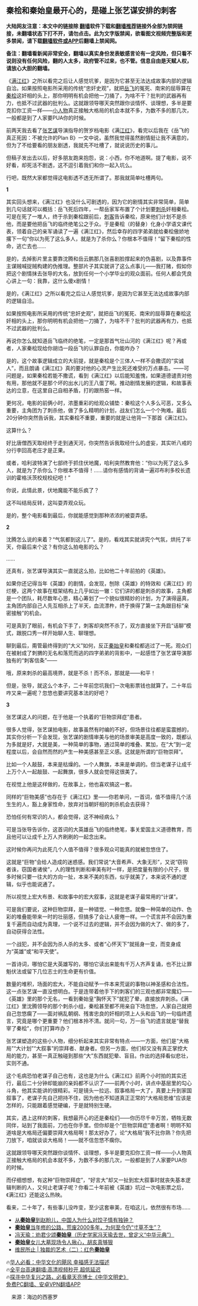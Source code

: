  <!-- 面包屑导航 --> <h2>秦桧和秦始皇最开心的，是碰上张艺谋安排的刺客</h2> <p class="notice"><b>大陆网友注意：本文中的链接除 <a href="https://github.com/bannedbook/fanqiang" >翻墙</a>软件下载和<a href="https://github.com/killgcd/justmysocks/blob/master/README.md">翻墙推荐</a>链接外全部为禁网链接，未翻墙状态下打不开，请勿点击。此为文字版禁闻，欲看图文视频完整版和更多禁闻，请下载<a href="https://github.com/bannedbook/fanqiang">翻墙软件或APP</a>后翻墙上禁闻网。</p><p>备注：翻墙看新闻非常安全，翻墙以真实身份发表敏感言论有一定风险，但只看不说则没有任何风险，翻的人太多，政府管不过来，也不管。信息自由是天赋人权，请放心大胆的翻墙。</b></p>  <div class="entry"> <p id="summary">《<a href="https://www.bannedbook.org/bnews/tag/%e6%bb%a1%e6%b1%9f%e7%ba%a2/" class="st_tag internal_tag" rel="tag" title="标签 满江红 下的日志">满江红</a>》之所以看完之后让人感觉坑爹，是因为它甚至无法达成故事内部的逻辑自洽。如果按照电影所采用的传统“忠奸史观”，就把<a href="https://www.bannedbook.org/bnews/tag/%e5%b2%b3%e9%a3%9e/" class="st_tag internal_tag" rel="tag" title="标签 岳飞 下的日志">岳飞</a>的冤死、南宋的屈辱算在<a href="https://www.bannedbook.org/bnews/tag/%e7%a7%a6%e6%a1%a7/" class="st_tag internal_tag" rel="tag" title="标签 秦桧 下的日志">秦桧</a>这奸相的头上，那你明明有机会把他一刀捅了，为啥不干？批判的武器再有力，也抵不过武器的批判么。这就跟领导哪天突然跟你谈情怀、谈理想，多半是要克扣你工资一样——<a href="https://www.bannedbook.org/bnews/tag/%E5%B0%8F%E4%BA%BA%E7%89%A9/" class="st_tag internal_tag" rel="tag" title="标签 小人物 下的日志">小人物</a>真正接触大格局的机会本就不多，为数不多的那几次，一般都是到了人家要PUA你的时候。</p> <p>前两天我去看了<a href="https://www.bannedbook.org/bnews/tag/%e5%bc%a0%e8%89%ba%e8%b0%8b/" class="st_tag internal_tag" rel="tag" title="标签 张艺谋 下的日志">张艺谋</a>导演指导的贺岁档电影《满<a href="https://www.bannedbook.org/bnews/tag/%E6%B1%9F%E7%BA%A2/" class="st_tag internal_tag" rel="tag" title="标签 江红 下的日志">江红</a>》，看完以后我在《岳飞的真正死因：不被允许的Plan B》一文中说，虽然我觉得虽然剧情挺让我不满意的，但为了不给要看的朋友剧透，我就先不吐槽了，就说说历史的事儿。</p> <p>但稿子发出去以后，好多朋友跑来抱怨，说：小西，你不地道啊。提了电影，说不好看，却死活不剧透，这不逗引着我们和你一起入坑么。</p> <p>行吧，既然大家都觉得这电影透不透无所谓了。那我就简单吐槽两句。</p> <p><strong>1</strong></p> <p>其实回头想来，《满江红》也没什么可剧透的，因为它的剧情其实非常简单，简单到几句话就可以概括：岳飞死后四年，一帮岳家军布置了个计划要<a href="https://www.bannedbook.org/bnews/tag/%E5%88%BA%E6%9D%80/" class="st_tag internal_tag" rel="tag" title="标签 刺杀 下的日志">刺杀</a>奸相秦桧。可是在死了一堆人，终于杀到秦桧跟前后，<a href="https://www.bannedbook.org/bnews/tag/%E5%88%BA%E5%AE%A2/" class="st_tag internal_tag" rel="tag" title="标签 刺客 下的日志">刺客</a>告诉秦桧，原来他们计划不是杀他，而是要他把岳飞的临终绝笔公之于众。于是秦桧（的替身）化身小学语文课代表，领着自己的亲军诵读了一遍《满江红》，然后幸存的四字弟弟就给秦桧傲娇地撂下一句“你以为死了这么多人，就是为了杀你么？你根本不值得！”留下秦桧的性命，逃亡去也……</p> <p>是的，去掉影片里主要靠沈腾和岳云鹏那几张喜剧脸撑起来的伪喜剧，以及靠事件主谋贼喊捉贼构建的伪推理。整部片子其实就讲了这么点事儿——我打赌，假如你把这个剧情抹去张导的大名，放到任何一个小学毕业的观众面前。任何人都会凭良心讲上一句：我靠，这什么傻x剧情！</p> <p>是的，《满江红》之所以看完之后让人感觉坑爹，是因为它甚至无法达成故事内部的逻辑自洽。</p> <p>如果按照电影所采用的传统“忠奸史观”，就把岳飞的冤死、南宋的屈辱算在秦桧这奸相的头上，那你明明有机会把他一刀捅了，为啥不干？批判的武器再有力，也抵不过武器的批判么。</p> <p>再说你怎么就知道岳飞临终的绝笔，一定是那首气壮山河的《满江红》呢？再或者，人家秦桧现给你胡诌一段岳飞的认罪自白，你能咋办？</p> <p>是的，这个故事逻辑成立的大前提，就是秦桧是个三体人一样不会撒谎的“实诚人”，而且朗诵《满江红》真的要对他的心灵产生比死还难受的万点暴击。——可问题是，如果秦桧若能不撒谎，看到《满江红》以后能知羞愧，如果道德谴责对他有用，那他就不是那个坏的出水儿的王八蛋了啊。推动剧情发展的逻辑，和故事表达的立意，在这里自己自相矛盾，打的跟热窑一样。</p> <p>更何况，电影的前俩小时，浓墨重彩的给观众铺垫：秦桧这个人多么可恶，又多么重要，主角团为了刺杀他，做了多么精明的计划，战友们怎么一个个殉难。最后20分钟你突然告诉我，其实秦桧不重要，重要的就是让他背一下那首《满江红》。</p>  <p>这算什么？</p> <p>好比唐僧西天取经终于走到通天河，你突然告诉我取经什么的虚妄，其实听八戒的分行李回高老庄才是正果。</p> <p>或者，哈利波特演了七部终于抓住伏地魔，哈利突然教育他：“你以为死了这么多人，就是为了杀你么？你根本不值得！……请你有感情的背诵一遍邓布利多校长遗训的霍格沃茨校规校纪吧！”</p> <p>你说，此情此景，伏地魔能不能乐疯了？</p> <p>这不叫结局反转，这叫耍弄观众玩。</p> <p>是的，整个电影看到最后，你就能感觉到那种浓浓的被耍弄感。</p> <p><strong>2</strong></p> <p>沈腾怎么说的来着？“气氛都到这儿了”。是的，看戏其实就讲究个气氛，烘托了半天，你最后来个这？有你这么拍电影的么？</p> <p>……</p> <p>还真有，张艺谋导演其实一直就这么拍，比如他二十年前拍的《英雄》。</p> <p>如果你还记得当年《英雄》的剧情，会发现，刨除《英雄》的特效和《满江红》的烂梗，这两个故事在框架结构上几乎如出一辙：它们讲的都是刺杀的故事，主角都是一个团队，耗尽数年心思，精心筹划了一个貌似很精妙的计划，为了演得逼真，主角团内部自己人先互相杀上了半天，血流漂杵，终于换得了第一主角跟目标“亲密接触”的机会。</p> <p>可是真到了眼前，有机会下手了，刺客却突然不杀了，双方直接坐下开启“话聊”模式，跟脱口秀一样开始聊人生、聊理想。</p>  <p>聊到最后，甭管最终得到的“大义”如何，反正<a href="https://www.bannedbook.org/bnews/tag/%e7%a7%a6%e5%a7%8b%e7%9a%87/" class="st_tag internal_tag" rel="tag" title="标签 秦始皇 下的日志">秦始皇</a>和秦桧都逃过了一死。观众们在被射成了刺猬的无名和落荒而逃的四字弟弟的背影中，一起感悟了张艺谋导演那独有的“刺客信条”——</p> <p>哦，原来刺杀的最高境界，就是不杀！而不杀，那就是——和平！</p> <p>但是，张导，就这么个本子，二十年前您坑我们一次电影票钱也就算了。二十年后咋又来一遍呢？忽悠也要讲究基本法的好吧？</p> <p><strong>3</strong></p> <p>张艺谋这人的问题，在于他是一个执着的“巨物崇拜症”患者。</p> <p>很多人觉得，张艺谋拍电影，故事虽然有时编的不好，但场景往往都是蛮震撼的，其实你分析一下会发现，张艺谋的剧情审美与他的场景审美是高度一致的，既都认为多就是好，大就是美，一种简单的事物，通过简单的堆叠、累加，在“大”到一定程度以后，会自然而然的产生一种美感甚至正义感。这就是所谓的“巨物崇拜”。</p> <p>比如一个人敲鼓，本来是枯燥的。一个人舞旗，本来是单调的。但当老谋子让成千上万个人一起敲鼓、一起舞旗，很多人就会觉得这很美了。</p> <p>在视觉上他是这样做的，在故事上，他也喜欢搞这一套。</p> <p>同样的“巨物美感”也存在于《满江红》里——你若单问，一首词，值不值得几个活生生的人，豁上身家性命，放弃对当朝奸相的刺杀机会去获得？</p> <p>恐怕任何有常识的人，都会觉得，这不神经病么？</p> <p>可是当张导告诉你，这首词的大英雄岳飞的临终绝笔，事关爱国主义道德教育，而且他可以让成千上万人齐刷刷的一起念出来。</p> <p>这时候你再问为此死几个人值不值得？很多观众可能真的就被忽悠住了。</p>  <p>这就是“巨物”会给人造成的迷惑感。我们常说“大音希声、大象无形”，又说“窃钩者诛，窃国者诸侯”，人的理性判断和审美有时一样，是把度量有限的小尺子，很多时候只要一往大的方向一扯，本来不美的东西，似乎就美了，本来说不通的逻辑，似乎也能说通了。</p> <p>所以视觉上宏大布景、和故事中的宏大叙事，这就是老谋子最常用的“计谋”。</p> <p>可是我们要说，这种巨物崇拜，是一种错觉、一种忽悠。就像一种简单的动作、色彩的堆叠能带来一时的壮丽感，但搞多了会让人疲倦一样。一个谎言并不会因为重复千遍而自动成为真理，一个说不过去的逻辑，并不会因为做的大了、做的多了，自动获得合法性。</p> <p>一个战犯，并不会因为杀人杀的太多、或者“心怀天下”就摇身一变，而变身成为“英雄”或“和平天使”。</p> <p>一首诗词，哪怕它是大英雄写的，哪怕它读出来能有千万人齐声复诵，也不比让罪魁伏法或留下几位志士的生命更有价值。</p> <p>数量的堆积，场面的宏大，不能自动赋予一件本来荒诞的事物以神圣感和合法性。这一点张艺谋一直没想明白。于是连带着他手下的刺客们的三观也都非常魔幻——《英雄》里的那个无名，一看到秦始皇“胸怀天下”就犯了晕，直接放弃刺杀。《满江红》里沈腾领导的那个刺杀小组，秦桧甚至都不用亲自下场忽悠，人家自己就把自己忽悠瘸了——面对祸乱朝纲、残害忠良的奸相的项上人头和岳飞的一句临终遗言，究竟是哪个更重要？他们根本拎不清。就问一句，万一岳飞的遗言就是“替我宰了秦桧”，你们打算咋办？</p> <p>张艺谋塑造的这些小人物，细分析起来其实非常有特点——一方面，他们是“大格局”“大计划”“大叙事”的崇拜者、献身者。但另一方面，他们却又没有真正掌控大局的能力，甚至一真正触碰到那些“大”东西就犯晕、盲目。作出的选择看似悲壮，实则不通。</p> <p>这个毛病恐怕老谋子自己也有，这也是为什么《满江红》前两个小时拍的其实还行，最后二十分钟却能崩的亲妈都不认识了——前两个小时，讲点中基层里的勾心斗角，他其实能讲的很精彩。可是镜头一拉远、叙事格局一大了，真要上升到家国叙事了，老谋子先自己把持不住，因为他也不知道真正正常的“大格局思维”应该是怎样的，只能跟着感觉硬编，于是就特别生硬。</p> <p>其实，遇上这样的刺客，我想最开心的还是秦桧们——你历尽千辛万苦，牺牲无数同伴，站到了我面前，刀也在你手里。但你却是个“巨物崇拜症”患者啊！明明不知道啥是大格局还偏要崇拜大格局啊！那太好办了，论“大格局”我不比你熟？你先把刀放下，咱就谈谈大格局！——就不信忽悠不瘸你。</p> <p>这就跟领导哪天突然跟你谈情怀、谈理想，多半是要克扣你工资一样——小人物真正接触大格局的机会本就不多，为数不多的那几次，一般都是到了人家要PUA你的时候。</p> <p>而仔细想想，有这种“巨物崇拜症”，“好言大”却又一扯到宏大叙事时就丧失基本逻辑判断的人，又何止老谋子呢？你看二十年前被《英雄》坑过一次电影票之后，《满江红》还能这么热映。</p> <p>看来，二十年了，有些事儿没咋变，至少这套审美，在咱这儿，依然很有市场……</p>  <!--<div id="taboola-mid-1"></div>--><ul class='op-related-articles' title='相关阅读'> <li><a href='https://www.bannedbook.org/bnews/lifebaike/20230127/1841309.html' target='_blank'>从<b>秦始皇</b>到赵盼儿，中国人为什么对饺子情有独钟？</a></li> <li><a href='https://www.bannedbook.org/bnews/funmedia/20230120/1838682.html' target='_blank'><b>秦始皇</b>当年修的公路，荒废2000多年，为何至今仍“寸草不生”？</a></li> <li><a href='https://www.bannedbook.org/bnews/baitai/20230114/1836322.html' target='_blank'>冯天瑜：劝君少颂<b>秦始皇</b>（历史学家冯天瑜去世，曾定义“中华元典”）</a></li> <li><a href='https://www.bannedbook.org/bnews/lifebaike/20221214/1823234.html' target='_blank'><b>秦始皇</b>女儿大墓现场令人揪心，胡亥真够狠</a></li> <li><a href='https://www.bannedbook.org/bnews/baitai/20221127/1816700.html' target='_blank'>维民所止 | 独裁的艺术（二）：红色<b>秦始皇</b></a></li> </ul> <p class="texttj"> 🔥<a href="https://www.bannedbook.org/bnews/comments/20220220/1694796.html" target="_blank">华人必看：中华文化的飓风 幸福感无法描述</a><br/> 🔥<a href="https://github.com/bannedbook/fanqiang/wiki/V2ray%E6%9C%BA%E5%9C%BA" target="_blank">全平台高速翻墙:高清视频秒开,超低延迟</a><br/> 🔥<a href="https://www.bannedbook.org/bnews/comments/20220808/1768773.html" target="_blank">探寻中华复兴之路，必看章天亮博士《中华文明史》</a><br/> <a href="https://github.com/bannedbook/fanqiang/wiki/%E7%A6%81%E9%97%BB%E7%BD%91%E5%AE%89%E5%8D%93%E7%BF%BB%E5%A2%99%E6%96%B0%E9%97%BBAPP" target="_blank">免费PC翻墙、安卓VPN翻墙APP</a><br/> </p><p class="src-info">　来源：海边的西塞罗 </p><a name='sharetosocial'></a> <div style="margin-bottom:5px;padding-bottom:5px;clear:both"> <div id="archive-pix-1" class="banner-ads"> <!-- AuctionX Display platform tag START --> <div id="27602x728x90x621x_ADSLOT1" clicktrack="%%CLICK_URL_ESC%%"></div>  <!-- AuctionX Display platform tag END --> </div> <div id="archive-pix-2" class="banner-ads"> <!-- AuctionX Display platform tag START --> <div id="27556x300x250x621x_ADSLOT1" clicktrack="%%CLICK_URL_ESC%%" style="margin:0 auto;text-align:center"></div>  <!-- AuctionX Display platform tag END --> </div> </div>  <div id="archive-pix-1" class="banner-ads"> <!-- AuctionX Display platform tag START --> <div id="27603x728x90x621x_ADSLOT1" clicktrack="%%CLICK_URL_ESC%%"></div>  <!-- AuctionX Display platform tag END --> </div> </div><!--END ENTRY--> 